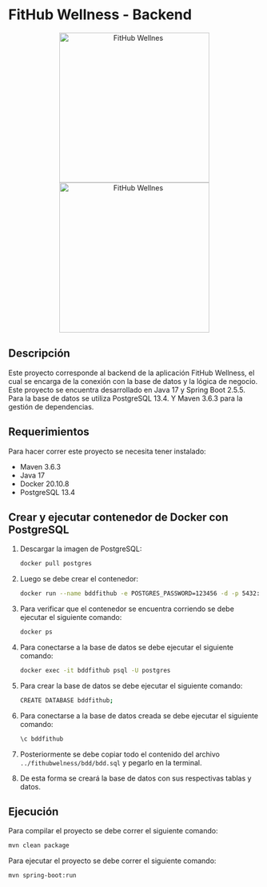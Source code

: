 # FitHub Wellness - Backend

<div align="center">
  <img src="https://cdn.icon-icons.com/icons2/2699/PNG/512/postgresql_logo_icon_170836.png" alt="FitHub Wellnes" width="300"/>
  <img src="https://bgasparotto.com/wp-content/uploads/2017/12/spring-logo.png" alt="FitHub Wellnes" width="300"/>
</div>

## Descripción

Este proyecto corresponde al backend de la aplicación FitHub Wellness, el cual se encarga de la conexión con la base de datos y la lógica de negocio. Este proyecto se encuentra desarrollado en Java 17 y Spring Boot 2.5.5. Para la base de datos se utiliza PostgreSQL 13.4. Y Maven 3.6.3 para la gestión de dependencias.

## Requerimientos

Para hacer correr este proyecto se necesita tener instalado:

- Maven 3.6.3
- Java 17
- Docker 20.10.8
- PostgreSQL 13.4

## Crear y ejecutar contenedor de Docker con PostgreSQL

1. Descargar la imagen de PostgreSQL:

    ```bash
    docker pull postgres
    ```

2. Luego se debe crear el contenedor:

    ```bash
    docker run --name bddfithub -e POSTGRES_PASSWORD=123456 -d -p 5432:5432 postgres
    ```

3. Para verificar que el contenedor se encuentra corriendo se debe ejecutar el siguiente comando:

    ```bash
    docker ps
    ```

4. Para conectarse a la base de datos se debe ejecutar el siguiente comando:

    ```bash
    docker exec -it bddfithub psql -U postgres
    ```

5. Para crear la base de datos se debe ejecutar el siguiente comando:

    ```bash
    CREATE DATABASE bddfithub;
    ```

6. Para conectarse a la base de datos creada se debe ejecutar el siguiente comando:

    ```bash
    \c bddfithub
    ```

7. Posteriormente se debe copiar todo el contenido del archivo `../fithubwelness/bdd/bdd.sql` y pegarlo en la terminal.

8. De esta forma se creará la base de datos con sus respectivas tablas y datos.

## Ejecución

Para compilar el proyecto se debe correr el siguiente comando:

```bash
mvn clean package
```

Para ejecutar el proyecto se debe correr el siguiente comando:

```bash
mvn spring-boot:run
```